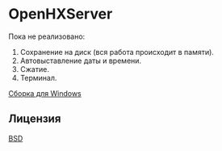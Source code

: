 # OpenHXServer

Пока не реализовано: 
1. Сохранение на диск (вся работа происходит в памяти).
2. Автовыставление даты и времени.
3. Сжатие. 
4. Терминал.

[Сборка для Windows](https://disk.yandex.ru/d/V_BeXg2tUqwDPw)

## Лицензия
[BSD](https://choosealicense.com/licenses/bsd-2-clause/)
